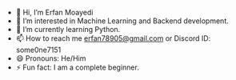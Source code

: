 - 👋 Hi, I’m Erfan Moayedi
- 👀 I’m interested in Machine Learning and Backend development. 
- 🌱 I’m currently learning Python.
- 📫 How to reach me erfan78905@gmail.com or Discord ID: some0ne7151
- 😄 Pronouns: He/Him
- ⚡ Fun fact: I am a complete beginner.

<!---
xcrxck/xcrxck is a ✨ special ✨ repository because its `README.md` (this file) appears on your GitHub profile.
You can click the Preview link to take a look at your changes.
--->
